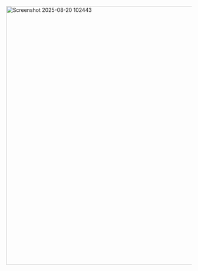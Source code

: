 <img width="593" height="701" alt="Screenshot 2025-08-20 102443" src="https://github.com/user-attachments/assets/8d16286e-6296-4447-b840-5b4afa232eec" />
